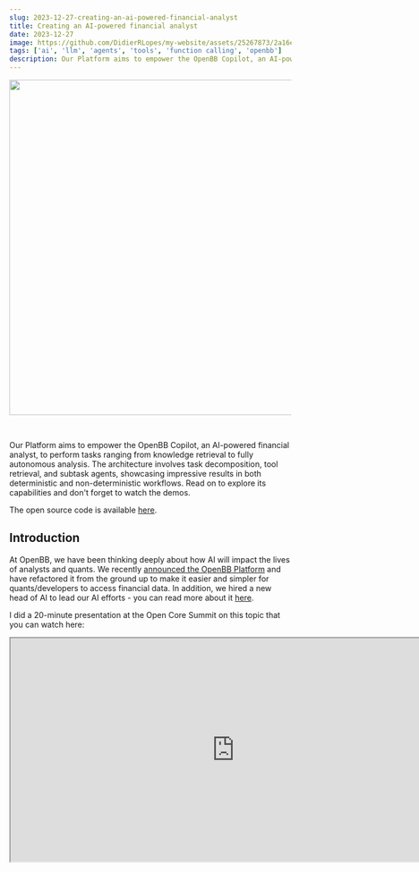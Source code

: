 ```yaml
---
slug: 2023-12-27-creating-an-ai-powered-financial-analyst
title: Creating an AI-powered financial analyst
date: 2023-12-27
image: https://github.com/DidierRLopes/my-website/assets/25267873/2a16e839-7298-4dcc-917e-b54cdd0f6fc7
tags: ['ai', 'llm', 'agents', 'tools', 'function calling', 'openbb']
description: Our Platform aims to empower the OpenBB Copilot, an AI-powered financial analyst, to perform tasks ranging from knowledge retrieval to fully autonomous analysis. The architecture involves task decomposition, tool retrieval, and subtask agents, showcasing impressive results in both deterministic and non-deterministic workflows. Read on to explore its capabilities and don't forget to watch the demos.
---
```


<p align="center">
    <img width="600" src="https://github.com/DidierRLopes/my-website/assets/25267873/2a16e839-7298-4dcc-917e-b54cdd0f6fc7"/>
</p>

<br />

Our Platform aims to empower the OpenBB Copilot, an AI-powered financial analyst, to perform tasks ranging from knowledge retrieval to fully autonomous analysis. The architecture involves task decomposition, tool retrieval, and subtask agents, showcasing impressive results in both deterministic and non-deterministic workflows. Read on to explore its capabilities and don't forget to watch the demos.

The open source code is available [here](https://github.com/OpenBB-finance/openbb-agents).

<!-- truncate -->

<div style={{borderTop: '1px solid #0088CC', margin: '1.5em 0'}} />

## Introduction

At OpenBB, we have been thinking deeply about how AI will impact the lives of analysts and quants. We recently [announced the OpenBB Platform](https://openbb.co/blog/goodbye-openbb-sdk-hello-openbb-platform) and have refactored it from the ground up to make it easier and simpler for quants/developers to access financial data. In addition, we hired a new head of AI to lead our AI efforts - you can read more about it [here](https://openbb.co/blog/revolutionizing-ai-at-openbb-with-new-leader-michael-struwig).

I did a 20-minute presentation at the Open Core Summit on this topic that you can watch here:

<div className="flex place-items-center justify-center items-center rounded-sm mx-auto">
    <iframe
        src="https://www.youtube.com/embed/A-43EKK2PhE?si=o_lO_lVLpWwwfbvF"
        width="800"
        height="400"
    />
</div>

<br />

Otherwise, the following post will summarize what we presented.

## AI-Powered financial analyst roadmap

When discussing what tasks we wanted our AI-powered Financial Analyst to be able to perform, we arrived at the following levels (in order of complexity):

1. **Knowledge retrieval**: The agent can answer general financial queries without external resources. (eg. ChatGPT "as-is"). Here, the agent relies solely on its training data to answer questions.

2. **Data retrieval**: The agent can answer queries using information inserted into the context (usually as part of a separate data retrieval process that isn’t controlled by the model, such as using [similarity search](https://en.wikipedia.org/wiki/Similarity_search) across a knowledge database using the user’s query).

3. **Autonomous data retrieval**: The agent can answer queries by dynamically retrieving data not currently present in the context or the training data via function calling.

4. **Complex workflow execution**: The agent can reason and answer queries that require a logical arrangement of knowledge retrieval, data retrieval, and autonomous data retrieval calling. It includes action planning and decision-making.

5. **Fully autonomous analyst**: The agent can do all of the above but is self-directed. The agent can dynamically generate additional hypotheses, modify plans of action, and retrieve the necessary data, all while mid-workflow. The agent can make arguments for certain decisions, carry a discussion on the topic, and reason with you.

Our goal is to enable OpenBB Copilot to perform all of the above. I presented a demo of how it would work in this video:

<div className="flex place-items-center justify-center items-center rounded-sm mx-auto">
    <iframe
        src="https://www.youtube.com/embed/V1rYmWWVbIY?si=ShScenxTI4bHtERS"
        width="800"
        height="400"
    />
</div>

<br />

## Two types of prompts

Rather than first building an AI-powered financial analyst for the sake of it, we instead started from what we wanted to achieve. We came up with two distinct prompts and our goal was for the agent to be able to successfully perform both of these, but utilizing the same underlying “agentic” architecture.

<p align="center">
    <img width="600" src="https://github.com/DidierRLopes/my-website/assets/25267873/f36f6e07-de22-4373-b871-cc262f5ac2f8"/>
</p>

- **Prompt A (on the left)** - requires linear reasoning (where future answers depend on previous answers). This kind of prompt is generally deterministic, which allows us to access (and verify) the agent’s answers immediately because we can check the underlying facts and data. It also involves a few complex operations across multiple steps, such as extracting a list of tickers from an endpoint and iterating through that list using a different endpoint. Then based on those outputs, a reasoning can be made and a final answer is given.

- **Prompt B (on the right)** - requires independent reasoning (fetching and combining different pieces of independent information). This prompt is typically less deterministic and allows us to leverage LLMs to provide alpha by uncovering insights that would be hard for a human to discover (or, at the very least, discover at scale). Instead of telling the agent what to do explicitly, we instead pose a question and expect the agent to execute an analysis and perform reasoning, without specific guidance or guardrails.

## OpenBB Platform

Getting started with our Platform is extremely easy (docs [here](https://docs.openbb.co/platform)). All you need is `pip install openbb` and you are ready to access 100+ different datasets.

We standardize the data so that you can read our docs once and interact with the Platform the same way, regardless of the type of data you are looking at.

In addition, using the OpenBB Hub, you can set up your API keys which we can manage on your behalf, and all you need to access data via OpenBB is a Personal Access Token.

<p align="center">
    <img width="600" src="https://github.com/DidierRLopes/my-website/assets/25267873/7600e1c8-7fd9-423f-80e1-f7fc31d797ea"/>
</p>

Crucially, we use Pydantic for all of our endpoints. This ensures that we have both structured inputs and structured outputs. This is extremely important as we feed these models into our agent so that it understands both the input schema during function calling, but also the output schema of the resulting function call. This is standardized across multiple data vendors across the OpenBB Platform.

<p align="center">
    <img width="600" src="https://github.com/DidierRLopes/my-website/assets/25267873/f94e4ced-b9f0-4011-b41f-99721f023211"/>
</p>

### OpenBB Tools

From having 100+ different data endpoints that you can access using Python, we created “tools” that an agent “understands” and can use. This is extremely important since this collection of tools will give real-time data to the agent based on the prompt asked.

<p align="center">
    <img width="600" src="https://github.com/DidierRLopes/my-website/assets/25267873/ff27b0c4-2d10-4b9c-aa7d-a64361741ce3"/>
</p>

Since the OpenBB Platform has high-quality documentation, we use each function’s docstring as well as the output field names (with some basic preprocessing). This tweak allows the agent to know where to get the market cap information from, even if it’s within a differently-named endpoint (for example the `equity.fundamentals.overview` endpoint).

Each of these tool descriptions is converted into embeddings that can be retrieved later on based on the query the user provides. This allows our agent to pick the right tools for the job - i.e. if I want to have access to Apple’s market cap, I want to get the tool `equity.fundamentals.overview` because I know that by providing the symbol `AAPL` I can get the market cap value.

<p align="center">
    <img width="600" src="https://github.com/DidierRLopes/my-website/assets/25267873/e5ecf460-e52d-4a4f-8b4a-7071a2a328c0"/>
</p>

So, we create a vector store using FAISS (Facebook AI Similarity Search) and OpenAIEmbeddings, although any vector store with similarity search would also work.

## OpenBB Agent Architecture

<p align="center">
    <img width="600" src="https://github.com/DidierRLopes/my-website/assets/25267873/a16beb5a-e08d-42d6-ad5b-cdc7ceed792b"/>
</p>

This is the overall architecture that our agent will follow, and below we will talk about each of these components individually.

### Task Decomposition

First of all, we don’t want to tackle the user query in one go. This is because LLMs have limited context. Plus, we want the agent to retrieve all the necessary tools to answer the query. But the vector’s store similarity search doesn’t work with one prompt that needs multiple different tools. Additionally, similar to human analysts, breaking a larger question up into smaller manageable subquestions leads to better analysis and results.

So, we break the user’s main query into:

- **List of simpler tasks**: self-explanatory

- **List of tasks dependency**: does the current subtask need a prior subtask to tackle the current subtask?

- **List of “tool search” keywords associated with each subtask**: instead of using the subtask question itself to directly retrieve the correct selection of tools using the embeddings in the vector store, empirically we found that if the LLM could select the most important keywords associated with the task using keyword search. This ended up resulting in a big jump in retrieval performance. This is expected since we are effectively reducing the noise. E.g. “What are Tesla peers” → “peers”.

This is the system message we are utilizing:

<p align="center">
    <img width="600" src="https://github.com/DidierRLopes/my-website/assets/25267873/3e0c6078-5bb8-4ef8-aac7-9c3daefaa724"/>
</p>

To ensure that we have a structured output with the format specified, we create a Pydantic Data model to be used as format in the instruction:

<p align="center">
    <img width="600" src="https://github.com/DidierRLopes/my-website/assets/25267873/f6d768d6-e4e1-4996-a7ba-3a08781fec40"/>
</p>

This is what the code looks like, and you can see that the `PydanticOutputParser` goes into the `format_instructions`:

<p align="center">
    <img width="600" src="https://github.com/DidierRLopes/my-website/assets/25267873/30c339cd-4f13-47a3-9a0d-06c9580f38b0"/>
</p>

### Tool Retrieval

<p align="center">
    <img width="600" src="https://github.com/DidierRLopes/my-website/assets/25267873/c125ec7f-8d71-4353-a6bb-244c71f787e2"/>
</p>

This is the function that the agent uses to retrieve the right subset of tools to answer each of the subtasks. Empirically, we found good results by using the similarity score threshold of 0.65. In other words, we retrieve all tools with descriptions that return a better similarity score than that value. In the case where the search yields less than two tools, we return the 2 tools with the highest similarity score instead.

As previously mentioned, you can see that we are not using the subtask query itself but the keywords associated with it. The embeddings of the keywords are (from experimentation) closer to the embeddings of the correct docstring by focusing solely on a few keywords rather than the entire sentence.

<p align="center">
    <img width="600" src="https://github.com/DidierRLopes/my-website/assets/25267873/70f83560-1e40-436b-858a-d4775774cb71"/>
</p>

### Subtask Agents

Each subtask agent is provided with the original query from the user, one of the subtasks from the task decomposition step, the output from another subtask agent IF there was a subtask dependency AND a set of retrieved tools necessary to answer the subtask.

<p align="center">
    <img width="600" src="https://github.com/DidierRLopes/my-website/assets/25267873/be82b3fd-af6f-47df-88f9-ad456e45a05c"/>
</p>

This is what the agent looks like:

<p align="center">
    <img width="600" src="https://github.com/DidierRLopes/my-website/assets/25267873/96ddbfc8-d9ad-44d4-af5b-30d7e626656e"/>
</p>

### Final Agent

We then combine the entire context from subquestions and outputs to be given to the final agent:

<p align="center">
    <img width="600" src="https://github.com/DidierRLopes/my-website/assets/25267873/e2fe61f3-a4a8-4460-af43-591369bfa6f3"/>
</p>

Finally, we give the final agent the main prompt and the list of tasks from task decomposition and that’s it!

<p align="center">
    <img width="600" src="https://github.com/DidierRLopes/my-website/assets/25267873/5a0ff6b8-2c19-4ac9-8f93-283ab698ebc7"/>
</p>

## OpenBB Results

### Prompt A

_"Check what are TSLA peers. From those, check which one has the highest market cap. Then, on the ticker that has the highest market cap get the most recent price target estimate from an analyst, and tell me who it was and on what date the estimate was made."_

The output can be seen here:

<p align="center">
    <img width="600" src="https://github.com/DidierRLopes/my-website/assets/25267873/f3f2ea30-25a6-4c72-b124-40c6fecfd8e4"/>
</p>

Since this is a deterministic workflow, we can look at the raw data to check whether the output is correct or not - which we can validate below.

<p align="center">
    <img width="600" src="https://github.com/DidierRLopes/my-website/assets/25267873/cc562ca3-7b9e-4411-855f-b3b24ee55a96"/>
</p>

### Prompt B

_“Perform a fundamentals financial analysis of AMZN using the most recently available data. What do you find that’s interesting?”_

The output can be seen here:

<p align="center">
    <img width="600" src="https://github.com/DidierRLopes/my-website/assets/25267873/858ce4d0-4263-4aea-a986-f5a4f842cb39"/>
</p>
<p align="center">
    <img width="600" src="https://github.com/DidierRLopes/my-website/assets/25267873/f10bce35-5b7a-4648-ae1e-a2f042e7c992"/>
</p>

As can be seen above, the results are extremely impressive. We achieved this with a couple of weeks of work, but there are still a lot of areas that we can improve and in which we are currently working on. However, the current results make this an extremely exciting space to be.

All this work is open source and can be found on GitHub [here](https://github.com/OpenBB-finance/openbb-agents).

We are just getting started.
